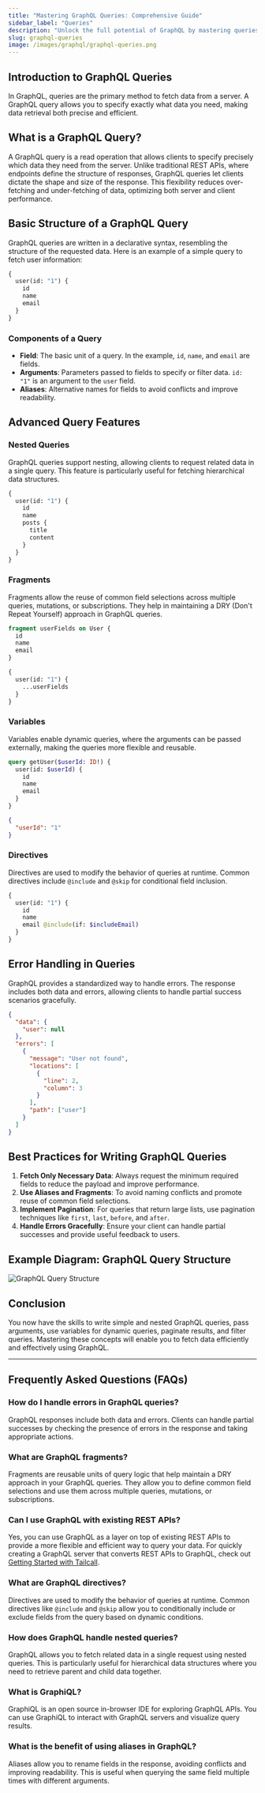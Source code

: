 ```yaml
---
title: "Mastering GraphQL Queries: Comprehensive Guide"
sidebar_label: "Queries"
description: "Unlock the full potential of GraphQL by mastering queries. Learn how to fetch data efficiently with detailed examples and best practices."
slug: graphql-queries
image: /images/graphql/graphql-queries.png
---
```


## Introduction to GraphQL Queries

In GraphQL, queries are the primary method to fetch data from a server. A GraphQL query allows you to specify exactly what data you need, making data retrieval both precise and efficient.

## What is a GraphQL Query?

A GraphQL query is a read operation that allows clients to specify precisely which data they need from the server. Unlike traditional REST APIs, where endpoints define the structure of responses, GraphQL queries let clients dictate the shape and size of the response. This flexibility reduces over-fetching and under-fetching of data, optimizing both server and client performance.

## Basic Structure of a GraphQL Query

GraphQL queries are written in a declarative syntax, resembling the structure of the requested data. Here is an example of a simple query to fetch user information:

```graphql
{
  user(id: "1") {
    id
    name
    email
  }
}
```

### Components of a Query

- **Field**: The basic unit of a query. In the example, `id`, `name`, and `email` are fields.
- **Arguments**: Parameters passed to fields to specify or filter data. `id: "1"` is an argument to the `user` field.
- **Aliases**: Alternative names for fields to avoid conflicts and improve readability.

## Advanced Query Features

### Nested Queries

GraphQL queries support nesting, allowing clients to request related data in a single query. This feature is particularly useful for fetching hierarchical data structures.

```graphql
{
  user(id: "1") {
    id
    name
    posts {
      title
      content
    }
  }
}
```

### Fragments

Fragments allow the reuse of common field selections across multiple queries, mutations, or subscriptions. They help in maintaining a DRY (Don't Repeat Yourself) approach in GraphQL queries.

```graphql
fragment userFields on User {
  id
  name
  email
}

{
  user(id: "1") {
    ...userFields
  }
}
```

### Variables

Variables enable dynamic queries, where the arguments can be passed externally, making the queries more flexible and reusable.

```graphql
query getUser($userId: ID!) {
  user(id: $userId) {
    id
    name
    email
  }
}
```

```json
{
  "userId": "1"
}
```

### Directives

Directives are used to modify the behavior of queries at runtime. Common directives include `@include` and `@skip` for conditional field inclusion.

```graphql
{
  user(id: "1") {
    id
    name
    email @include(if: $includeEmail)
  }
}
```

## Error Handling in Queries

GraphQL provides a standardized way to handle errors. The response includes both data and errors, allowing clients to handle partial success scenarios gracefully.

```json
{
  "data": {
    "user": null
  },
  "errors": [
    {
      "message": "User not found",
      "locations": [
        {
          "line": 2,
          "column": 3
        }
      ],
      "path": ["user"]
    }
  ]
}
```

## Best Practices for Writing GraphQL Queries

1. **Fetch Only Necessary Data**: Always request the minimum required fields to reduce the payload and improve performance.
2. **Use Aliases and Fragments**: To avoid naming conflicts and promote reuse of common field selections.
3. **Implement Pagination**: For queries that return large lists, use pagination techniques like `first`, `last`, `before`, and `after`.
4. **Handle Errors Gracefully**: Ensure your client can handle partial successes and provide useful feedback to users.

## Example Diagram: GraphQL Query Structure

![GraphQL Query Structure](../static/images/graphql/graphql-queries.png)

## Conclusion

You now have the skills to write simple and nested GraphQL queries, pass arguments, use variables for dynamic queries, paginate results, and filter queries. Mastering these concepts will enable you to fetch data efficiently and effectively using GraphQL.

---

## Frequently Asked Questions (FAQs)

### How do I handle errors in GraphQL queries?

GraphQL responses include both data and errors. Clients can handle partial successes by checking the presence of errors in the response and taking appropriate actions.

### What are GraphQL fragments?

Fragments are reusable units of query logic that help maintain a DRY approach in your GraphQL queries. They allow you to define common field selections and use them across multiple queries, mutations, or subscriptions.

### Can I use GraphQL with existing REST APIs?

Yes, you can use GraphQL as a layer on top of existing REST APIs to provide a more flexible and efficient way to query your data. For quickly creating a GraphQL server that converts REST APIs to GraphQL, check out [Getting Started with Tailcall](/docs).

### What are GraphQL directives?

Directives are used to modify the behavior of queries at runtime. Common directives like `@include` and `@skip` allow you to conditionally include or exclude fields from the query based on dynamic conditions.

### How does GraphQL handle nested queries?

GraphQL allows you to fetch related data in a single request using nested queries. This is particularly useful for hierarchical data structures where you need to retrieve parent and child data together.

### What is GraphiQL?

GraphiQL is an open source in-browser IDE for exploring GraphQL APIs. You can use GraphiQL to interact with GraphQL servers and visualize query results.

### What is the benefit of using aliases in GraphQL?

Aliases allow you to rename fields in the response, avoiding conflicts and improving readability. This is useful when querying the same field multiple times with different arguments.
